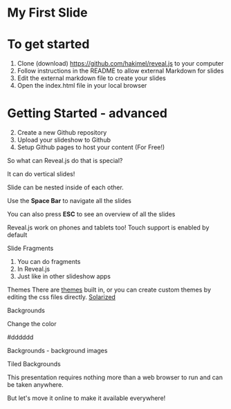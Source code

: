 # My First Slide #



# To get started #
1. Clone (download) https://github.com/hakimel/reveal.js to your computer
1. Follow instructions in the README to allow external Markdown for slides
2. Edit the external markdown file to create your slides
3. Open the index.html file in your local browser



# Getting Started - advanced #
2. Create a new Github repository
3. Upload your slideshow to Github
4. Setup Github pages to host your content (For Free!)



So what can Reveal.js do that is special?


It can do vertical slides!


Slide can be nested inside of each other.


Use the **Space Bar** to navigate all the slides



You can also press **ESC** to see an overview of all the slides



Reveal.js work on phones and tablets too! Touch support is enabled by default



Slide Fragments
1. You can do fragments <!-- .element: class="fragment" -->
2. In Reveal.js <!-- .element: class="fragment" -->
3. Just like in other slideshow apps <!-- .element: class="fragment" -->



Themes
There are <a href="https://revealjs.com/?transition=slide#/themes" target="blank">themes</a> built in, or you can create custom themes by editing the css files directly.
<a href="#" onclick="document.getElementById('theme').setAttribute('href','css/theme/solarized.css'); return false;">Solarized</a>


Backgrounds <!-- .slide: data-background="#dddddd" -->

Change the color 

#dddddd


Backgrounds - background images <!-- .slide: data-background-image="https://nhla38.wildapricot.org/resources/newnhlalogo.png" data-background-size="contain" data-background-repeat="no-repeat" data-background-position="top" data-background="#dddddd" -->


Tiled Backgrounds <!-- .slide: data-background="https://s3.amazonaws.com/hakim-static/reveal-js/image-placeholder.png" data-background-repeat="repeat" data-background-size="100px" -->


<!-- .slide: data-background-video="https://s3.amazonaws.com/static.slid.es/site/homepage/v1/homepage-video-editor.mp4,https://s3.amazonaws.com/static.slid.es/site/homepage/v1/homepage-video-editor.webm" data-background-color="#000000" -->



This presentation requires nothing more than a web browser to run and can be taken anywhere.

But let's move it online to make it available everywhere!
